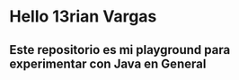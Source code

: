 <h1> Hello 13rian Vargas </h1>

<h2>
Este repositorio es mi playground para experimentar con Java en General
</h2>